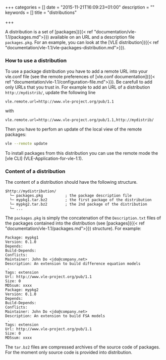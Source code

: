 +++
categories = []
date = "2015-11-21T16:09:23+01:00"
description = ""
keywords = []
title = "distributions"

+++

A distribution is a set of [packages]({{< ref 
"documentation/vle-1.1/packages.md">}}) available on an URL and a description 
file `packages.pkg`. For an example, you can look at the [VLE distribution]({{< 
ref "documentation/vle-1.1/vle-packages-distribution.md">}}).


### How to use a distribution

To use a package distribution you have to add a remote URL into your vle.conf 
file (see the remote preferences of 
[vle.conf documentation]({{< ref 
"documentation/vle-1.1/configuration-file.md">}}). 
Be carefull to add only URLs that you trust in. For example to add an URL of a
distribution `http://mydistrib/`, update the following line

```
vle.remote.url=http://www.vle-project.org/pub/1.1
```

with

```
vle.remote.url=http://www.vle-project.org/pub/1.1,http://mydistrib/
```

Then you have to perfom an update of the local view of the remote packages:

```bash
vle --remote update
```

To install packages from this distribution you can use the remote mode
the [vle CLI] (VLE-Application-for-vle-1.1).

### Content of a distribution

The content of a distribution should have the following structure.

```
$http://mydistribution/
  └─ packages.pkg          ; the package description file
  └─ mypkg1.tar.bz2        ; the first package of the distribution
  └─ mypkg2.tar.bz2        ; the 2nd package of the distribution
  └─ ...
```

The `packages.pkg` is simply the concatenation of the 
`Description.txt` files of the packages contained into the distribution 
(see [packages]({{< ref "documentation/vle-1.1/packages.md">}}) structure).
For example:

```
Package: mypkg1
Version: 0.1.0
Depends: 
Build-Depends: 
Conflicts: 
Maintainer: John Do <jdo@company.net>
Description: An extension to build difference equation models
 .
Tags: extension
Url: http://www.vle-project.org/pub/1.1
Size: 0
MD5sum: xxxx 
Package: mypkg2
Version: 0.1.0
Depends: 
Build-Depends: 
Conflicts: 
Maintainer: John Do <jdo@company.net>
Description: An extension to build FSA models
 .
Tags: extension
Url: http://www.vle-project.org/pub/1.1
Size: 0
MD5sum: xxxx
```

The `tar.bz2` files are compressed archives of the source code of 
packages. For the moment only source code is provided into distribution.


